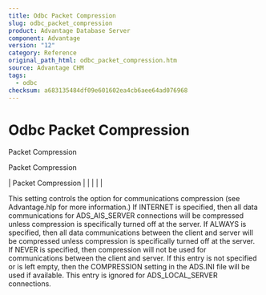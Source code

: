 ```yaml
---
title: Odbc Packet Compression
slug: odbc_packet_compression
product: Advantage Database Server
component: Advantage
version: "12"
category: Reference
original_path_html: odbc_packet_compression.htm
source: Advantage CHM
tags:
  - odbc
checksum: a683135484df09e601602ea4cb6aee64ad076968
---
```


# Odbc Packet Compression

Packet Compression

Packet Compression

| Packet Compression |  |  |  |  |

This setting controls the option for communications compression (see Advantage.hlp for more information.) If INTERNET is specified, then all data communications for ADS\_AIS\_SERVER connections will be compressed unless compression is specifically turned off at the server. If ALWAYS is specified, then all data communications between the client and server will be compressed unless compression is specifically turned off at the server. If NEVER is specified, then compression will not be used for communications between the client and server. If this entry is not specified or is left empty, then the COMPRESSION setting in the ADS.INI file will be used if available. This entry is ignored for ADS\_LOCAL\_SERVER connections.
